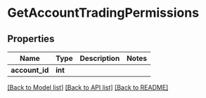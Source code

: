 # GetAccountTradingPermissions

## Properties
Name | Type | Description | Notes
------------ | ------------- | ------------- | -------------
**account_id** | **int** |  | 

[[Back to Model list]](../README.md#documentation-for-models) [[Back to API list]](../README.md#documentation-for-api-endpoints) [[Back to README]](../README.md)

